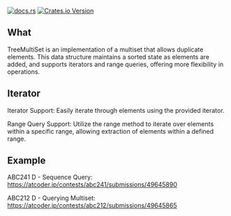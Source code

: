 [![docs.rs](https://img.shields.io/docsrs/tree_multiset)](https://docs.rs/tree_multiset/latest/tree_multiset/)
[![Crates.io Version](https://img.shields.io/crates/v/tree_multiset)](https://crates.io/crates/tree_multiset)

## What
TreeMultiSet is an implementation of a multiset that allows duplicate elements. This data structure maintains a sorted state as elements are added, and supports iterators and range queries, offering more flexibility in operations.

## Iterator
Iterator Support: Easily iterate through elements using the provided iterator.

Range Query Support: Utilize the range method to iterate over elements within a specific range, allowing extraction of elements within a defined range.

## Example
ABC241 D - Sequence Query: https://atcoder.jp/contests/abc241/submissions/49645890

ABC212 D - Querying Multiset: https://atcoder.jp/contests/abc212/submissions/49645865
